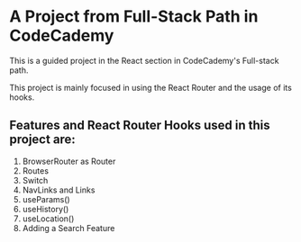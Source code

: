 # A Project from Full-Stack Path in CodeCademy

This is a guided project in the React section in CodeCademy's Full-stack path.

This project is mainly focused in using the React Router and the usage of its hooks.

## Features and React Router Hooks used in this project are:

1. BrowserRouter as Router
2. Routes
3. Switch
4. NavLinks and Links
5. useParams()
6. useHistory()
7. useLocation()
8. Adding a Search Feature
